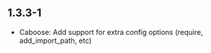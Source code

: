 1.3.3-1
------------------
- Caboose: Add support for extra config options (require, add_import_path, etc)

